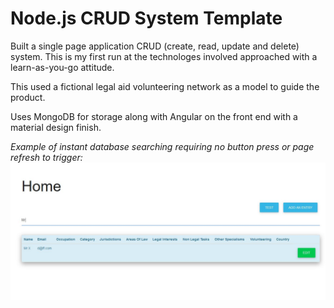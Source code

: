 # Node.js CRUD System Template

Built a single page application CRUD (create, read, update and delete) system. This is my first run at the technologes involved approached with a learn-as-you-go attitude.

This used a fictional legal aid volunteering network as a model to guide the product.

Uses MongoDB for storage along with Angular on the front end with a material design finish. 

*Example of instant database searching requiring no button press or page refresh to trigger:*
![Filtering](https://github.com/ShlomieLiberow/Node.js_CRUD_System/blob/develop/Screenshot%20Filtering.JPG)
